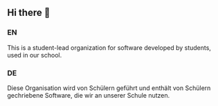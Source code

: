 ## Hi there 👋

### EN
This is a student-lead organization for software developed by students, used in our school.

### DE
Diese Organisation wird von Schülern geführt und enthält von Schülern gechriebene Software, die wir an unserer Schule nutzen.
